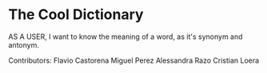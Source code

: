 # The Cool Dictionary 

AS A USER, I want to know the meaning of a word, as it's synonym and antonym. 




Contributors:
Flavio Castorena
Miguel Perez
Alessandra Razo
Cristian Loera 
